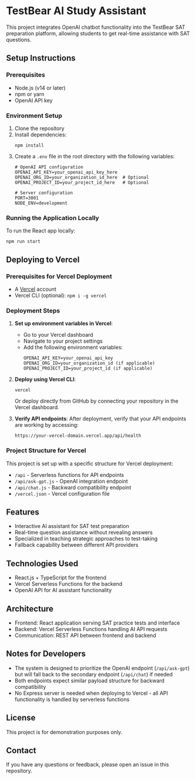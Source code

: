 # TestBear AI Study Assistant

This project integrates OpenAI chatbot functionality into the TestBear SAT preparation platform, allowing students to get real-time assistance with SAT questions.

## Setup Instructions

### Prerequisites
- Node.js (v14 or later)
- npm or yarn
- OpenAI API key

### Environment Setup

1. Clone the repository
2. Install dependencies:
   ```
   npm install
   ```
3. Create a `.env` file in the root directory with the following variables:
   ```
   # OpenAI API configuration
   OPENAI_API_KEY=your_openai_api_key_here
   OPENAI_ORG_ID=your_organization_id_here  # Optional
   OPENAI_PROJECT_ID=your_project_id_here   # Optional

   # Server configuration
   PORT=3001
   NODE_ENV=development
   ```

### Running the Application Locally

To run the React app locally:
```
npm run start
```

## Deploying to Vercel

### Prerequisites for Vercel Deployment
- A [Vercel](https://vercel.com) account
- Vercel CLI (optional): `npm i -g vercel`

### Deployment Steps

1. **Set up environment variables in Vercel**:
   - Go to your Vercel dashboard
   - Navigate to your project settings
   - Add the following environment variables:
     ```
     OPENAI_API_KEY=your_openai_api_key
     OPENAI_ORG_ID=your_organization_id (if applicable)
     OPENAI_PROJECT_ID=your_project_id (if applicable)
     ```

2. **Deploy using Vercel CLI**:
   ```
   vercel
   ```
   Or deploy directly from GitHub by connecting your repository in the Vercel dashboard.

3. **Verify API endpoints**:
   After deployment, verify that your API endpoints are working by accessing:
   ```
   https://your-vercel-domain.vercel.app/api/health
   ```

### Project Structure for Vercel

This project is set up with a specific structure for Vercel deployment:

- `/api` - Serverless functions for API endpoints
- `/api/ask-gpt.js` - OpenAI integration endpoint
- `/api/chat.js` - Backward compatibility endpoint
- `/vercel.json` - Vercel configuration file

## Features

- Interactive AI assistant for SAT test preparation
- Real-time question assistance without revealing answers
- Specialized in teaching strategic approaches to test-taking
- Fallback capability between different API providers

## Technologies Used

- React.js + TypeScript for the frontend
- Vercel Serverless Functions for the backend
- OpenAI API for AI assistant functionality

## Architecture

- Frontend: React application serving SAT practice tests and interface
- Backend: Vercel Serverless Functions handling AI API requests
- Communication: REST API between frontend and backend

## Notes for Developers

- The system is designed to prioritize the OpenAI endpoint (`/api/ask-gpt`) but will fall back to the secondary endpoint (`/api/chat`) if needed
- Both endpoints expect similar payload structure for backward compatibility
- No Express server is needed when deploying to Vercel - all API functionality is handled by serverless functions

## License

This project is for demonstration purposes only.

## Contact

If you have any questions or feedback, please open an issue in this repository.
